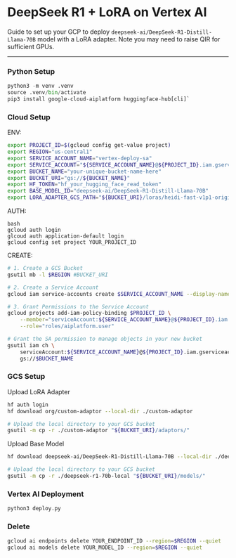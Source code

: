 # DeepSeek R1 + LoRA on Vertex AI

Guide to set up your GCP to deploy `deepseek-ai/DeepSeek-R1-Distill-Llama-70B` model with a LoRA adapter. Note you may need to raise QIR for sufficient GPUs.

---

### **Python Setup**
```python
python3 -m venv .venv
source .venv/bin/activate
pip3 install google-cloud-aiplatform huggingface-hub[cli]`
```

### **Cloud Setup**

ENV:
```bash
export PROJECT_ID=$(gcloud config get-value project)
export REGION="us-central1"
export SERVICE_ACCOUNT_NAME="vertex-deploy-sa"
export SERVICE_ACCOUNT="${SERVICE_ACCOUNT_NAME}@${PROJECT_ID}.iam.gserviceaccount.com"
export BUCKET_NAME="your-unique-bucket-name-here"
export BUCKET_URI="gs://${BUCKET_NAME}"
export HF_TOKEN="hf_your_hugging_face_read_token"
export BASE_MODEL_ID="deepseek-ai/DeepSeek-R1-Distill-Llama-70B"
export LORA_ADAPTER_GCS_PATH="${BUCKET_URI}/loras/heidi-fast-v1p1-original"
```

AUTH:
```
bash
gcloud auth login
glcoud auth application-default login
gcloud config set project YOUR_PROJECT_ID
```

CREATE:
```bash
# 1. Create a GCS Bucket
gsutil mb -l $REGION #BUCKET_URI

# 2. Create a Service Account
gcloud iam service-accounts create $SERVICE_ACCOUNT_NAME --display-name="Vertex AI Deployment Service Account"

# 3. Grant Permissions to the Service Account
gcloud projects add-iam-policy-binding $PROJECT_ID \
    --member="serviceAccount:${SERVICE_ACCOUNT_NAME}@${PROJECT_ID}.iam.gserviceaccount.com" \
    --role="roles/aiplatform.user"

# Grant the SA permission to manage objects in your new bucket
gsutil iam ch \
    serviceAccount:${SERVICE_ACCOUNT_NAME}@${PROJECT_ID}.iam.gserviceaccount.com:roles/storage.objectAdmin \
    gs://$BUCKET_NAME
```

### GCS Setup
Upload LoRA Adapter
```bash
hf auth login
hf download org/custom-adaptor --local-dir ./custom-adaptor

# Upload the local directory to your GCS bucket
gsutil -m cp -r ./custom-adaptor "${BUCKET_URI}/adaptors/"
```

Upload Base Model
```bash
hf download deepseek-ai/DeepSeek-R1-Distill-Llama-70B --local-dir ./deepseek-r1-70b-local --token $HF_TOKEN

# Upload the local directory to your GCS bucket
gsutil -m cp -r ./deepseek-r1-70b-local "${BUCKET_URI}/models/"
```

### Vertex AI Deployment
```python
python3 deploy.py
```

### Delete
```bash
gcloud ai endpoints delete YOUR_ENDPOINT_ID --region=$REGION --quiet
gcloud ai models delete YOUR_MODEL_ID --region=$REGION --quiet
```
